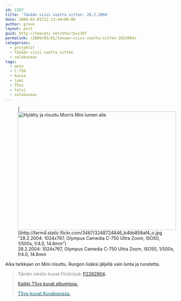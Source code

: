 ```yaml
---
id: 1387
title: 'Tänään viisi vuotta sitten: 28.2.2004'
date: 2009-03-01T12:13:44+00:00
author: grove
layout: post
guid: http://teevati.net/btw/?p=1387
permalink: /2009/03/01/tanaan-viisi-vuotta-sitten-2822004/
categories:
  - projektit
  - Tänään viisi vuotta sitten
  - valokuvaus
tags:
  - auto
  - C-750
  - kuvia
  - lumi
  - T5vs
  - talvi
  - valokuvaus
---
```

<figure style="width: 500px" class="wp-caption aligncenter">[<img class="                        " title="Hylätty ja riisuttu Morris Mini lumen alla" src="http://farm4.static.flickr.com/3467/3248724846_78002b4a2c.jpg" alt="Hylätty ja riisuttu Morris Mini lumen alla" width="500" height="375" />](http://farm4.static.flickr.com/3467/3248724846_b4bb858af4_o.jpg "28.2.2004: 1024x767, Olympus Camedia C-750 Ultra Zoom, ISO50, 1/500s, f/4.0, 14.8mm")<figcaption class="wp-caption-text">28.2.2004: 1024x767, Olympus Camedia C-750 Ultra Zoom, ISO50, 1/500s, f/4.0, 14.8mm</figcaption></figure> 

Aika tarkkaan on Mini riisuttu. Rungon lisäksi jäljellä vain lunta ja ruostetta.

> <span style="color: #808080;">Tämän viestin kuvat Flickrissä:</span> <span style="color: #006a80;"><span style="color: #000000;"><span style="color: #006a80;"><span style="color: #000000;"><span style="color: #006a80;"><span style="color: #000000;"><span style="color: #006a80;"><span style="color: #000000;"><a title="P2282904 on Flickr" href="http://www.flickr.com/photos/teevati/3248724846">P2282904</a>.</span></span></span></span></span></span></span></span>
> 
> [Kaikki T5vs kuvat albumissa.](/btw/flickr/album/72157607994204386/t5vs-all.html "BTW · T5vs-all")
> 
> [<span style="color: #006a80;">T5vs-kuvat Kuvaboxissa.</span>](http://www.kuvaboxi.fi/julkinen/29poj+taavetti-btw-t5vs.html "Kuvaboxi - BTW: T5vs (Taavetti)")